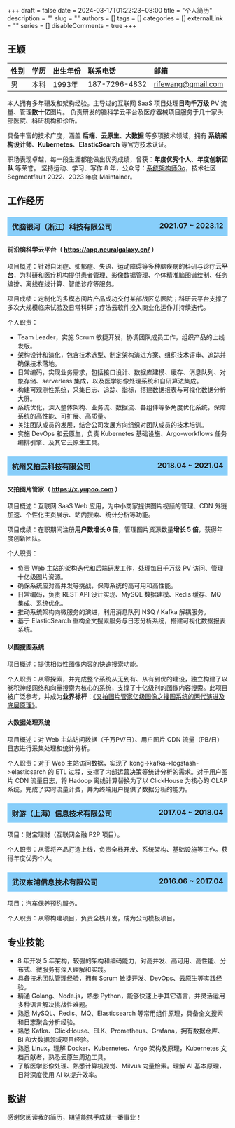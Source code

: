 +++
draft = false
date = 2024-03-17T01:22:23+08:00
title = "个人简历"
description = ""
slug = ""
authors = []
tags = []
categories = []
externalLink = ""
series = []
disableComments = true
+++


## 王颖

| 性别 | 学历 | 出生年份 | 联系电话     | 邮箱             |
|:---- |:---- |:-------- |:------------ |:---------------- |
| 男   | 本科 | 1993年   | 187-7296-4832  | rifewang@gmail.com |

本人拥有多年研发和架构经验。主导过的互联网 SaaS 项目处理**日均千万级** PV 流量、管理**数十亿**图片。
负责研发的脑科学云平台及医疗器械项目服务于几十家头部医院、科研机构和诊所。

具备丰富的技术广度，涵盖 **后端**、**云原生**、**大数据** 等多项技术领域，拥有 **系统架构设计师**、**Kubernetes**、**ElasticSearch** 等官方技术认证。

职场表现卓越，每一段生涯都能做出优秀成绩，曾获：**年度优秀个人**、**年度创新团队** 等荣誉。
坚持运动、学习、写作 8 年，公众号：[系统架构师Go](https://raw.githubusercontent.com/RifeWang/images/master/qrcode.jpg)，技术社区 Segmentfault 2022、2023 年度 Maintainer。

## 工作经历

<h3 style="background-color: #87CEFA; padding: 10px;">
  优脑银河（浙江）科技有限公司
  <span style="float: right;">2021.07 ~ 2023.12</span>
</h3>

#### 前沿脑科学云平台（ https://app.neuralgalaxy.cn/ ）

项目概述：针对自闭症、抑郁症、失语、运动障碍等多种脑疾病的科研与诊疗**云平台**，为科研和医疗机构提供患者管理、影像数据管理、个体精准脑图谱绘制、任务编排、离线在线计算、智能诊疗等服务。

项目成绩：定制化的多模态阅片产品成功交付某部战区总医院；科研云平台支撑了多次大规模临床试验及日常科研；疗法云软件投入商业化运作并持续迭代。

个人职责：
- Team Leader，实施 Scrum 敏捷开发，协调团队成员工作，组织产品的上线发版。
- 架构设计和演化，包含技术选型、制定架构演进方案、组织技术评审、追踪并确保技术落地。
- 日常编码，实现业务需求，包括接口设计、数据库建模、缓存、消息队列、对象存储、serverless 集成，以及医学影像处理系统和自研算法集成。
- 构建可观测性系统，采集日志、追踪、指标，搭建数据报表与可视化数据分析大屏。
- 系统优化，深入整体架构、业务流、数据流、各组件等多角度优化系统，保障系统的高性能、可扩展、高质量。
- 关注团队成员的发展，结合公司发展方向组织对团队成员的技术培训。
- 实施 DevOps 和云原生，负责 Kubernetes 基础设施、Argo-workflows 任务编排引擎、及其它云原生工具。

<h3 style="background-color: #87CEFA; padding: 10px;">
  杭州又拍云科技有限公司
  <span style="float: right;">2018.04 ~ 2021.04</span>
</h3>

#### 又拍图片管家（ https://x.yupoo.com ）
项目概述：互联网 SaaS Web 应用，为中小商家提供图片视频的管理、CDN 外链加速、个性化主页展示、站内搜索、统计分析等功能。

项目成绩：在职期间注册**用户数增长 6 倍**，管理图片资源数量**增长 5 倍**，获得年度创新团队。

个人职责：
- 负责 Web 主站的架构迭代和后端研发工作，处理每日千万级 PV 访问、管理十亿级图片资源。
- 确保系统应对高并发等挑战，保障系统的高可用和高性能。
- 日常编码，负责 REST API 设计实现、MySQL 数据建模、Redis 缓存、MQ 集成、系统优化。
- 推动系统架构向微服务的演进，利用消息队列 NSQ / Kafka 解耦服务。
- 基于 ElasticSearch 重构全文搜索服务与日志分析系统，搭建可视化数据报表系统。

#### 以图搜图系统
项目概述：提供相似性图像内容的快速搜索功能。

个人职责：从零探索，并完成整个系统从无到有、从有到优的建设，独立构建了以卷积神经网络和向量搜索为核心的系统，支撑了十亿级别的图像内容搜索。此项目被广泛参考，并成为**业界标杆**：[《又拍图片管家亿级图像之搜图系统的两代演进及底层原理》](https://segmentfault.com/a/1190000022842774)。

#### 大数据处理系统
项目概述：对 Web 主站访问数据（千万PV/日）、用户图片 CDN 流量（PB/日）日志进行采集处理和统计分析。

个人职责：对于 Web 主站访问数据，实现了 kong->kafka->logstash->elasticsarch 的 ETL 过程，支撑了内部运营决策等统计分析的需求。对于用户图片 CDN 流量日志，将 Hadoop 离线计算替换为了以 ClickHouse 为核心的 OLAP 系统，完成了实时流量计费，并为终端用户提供了数据分析的能力。

<h3 style="background-color: #87CEFA; padding: 10px;">
  财游（上海）信息技术有限公司
  <span style="float: right;">2017.04 ~ 2018.04</span>
</h3>

项目：财宝理财（互联网金融 P2P 项目）。

个人职责：从零将产品打造上线，负责全栈开发、系统架构、基础设施等工作。获得年度优秀个人。

<h3 style="background-color: #87CEFA; padding: 10px;">
  武汉东浦信息技术有限公司
  <span style="float: right;">2016.06 ~ 2017.04</span>
</h3>

项目：汽车保养预约服务。

个人职责：从零构建项目，负责全栈开发，成为公司模板项目。

## 专业技能

- 8 年开发 5 年架构，较强的架构和编码能力，对高并发、高可用、高性能、分布式、微服务有深入理解和实践。
- 具备技术团队管理经验，拥有 Scrum 敏捷开发、DevOps、云原生等实践经验。
- 精通 Golang、Node.js，熟悉 Python，能够快速上手其它语言，并灵活运用多种语言解决挑战性难题。
- 熟悉 MySQL、Redis、MQ、Elasticsearch 等常用组件原理，具备全文搜索和日志聚合分析经验。
- 熟悉 Kafka、ClickHouse、ELK、Prometheus、Grafana，拥有数据仓库、BI 和大数据领域项目经验。
- 熟悉 Linux，理解 Docker、Kubernetes、Argo 架构及原理，Kubernetes 文档贡献者，熟悉云原生周边工具。
- 了解医学影像处理、熟悉计算机视觉、Milvus 向量检索。理解 AI 基本原理，日常深度使用 AI 以提升效率。

## 致谢

感谢您阅读我的简历，期望能携手成就一番事业！